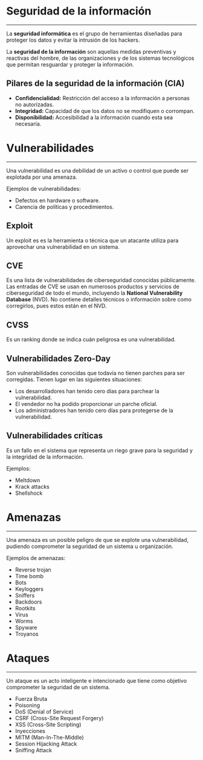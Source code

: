 # Seguridad de la información
---

La **seguridad informática** es el grupo de herramientas diseñadas para proteger los datos y evitar la intrusión de los hackers.

La **seguridad de la información** son aquellas medidas preventivas y reactivas del hombre, de las organizaciones y de los sistemas tecnológicos que permitan resguardar y
proteger la información.

## Pilares de la seguridad de la información (CIA)

- **Confidencialidad:** Restricción del acceso a la información a personas no autorizadas.
- **Integridad:** Capacidad de que los datos no se modifiquen o corrompan.
- **Disponibilidad:** Accesibilidad a la información cuando esta sea necesaria.

# Vulnerabilidades
---

Una vulnerabilidad es una debilidad de un activo o control que puede ser explotada por una amenaza.

Ejemplos de vulnerabilidades:

- Defectos en hardware o software.
- Carencia de políticas y procedimientos.
## Exploit

Un exploit es es la herramienta o técnica que un atacante utiliza para aprovechar una vulnerabilidad en un sistema.
## CVE

Es una lista de vulnerabilidades de ciberseguridad conocidas públicamente. Las entradas de CVE se usan en numerosos productos y servicios de ciberseguridad de todo el mundo, incluyendo la **National Vulnerability Database** (NVD). No contiene detalles técnicos o información sobre como corregirlos, pues estos están en el NVD.
## CVSS

Es un ranking donde se indica cuán peligrosa es una vulnerabilidad.
## Vulnerabilidades Zero-Day

Son vulnerabilidades conocidas que todavía no tienen parches para ser corregidas. Tienen lugar en las siguientes situaciones:

- Los desarrolladores han tenido cero días para parchear la vulnerabilidad.
- El vendedor no ha podido proporcionar un parche oficial.
- Los administradores han tenido cero días para protegerse de la vulnerabilidad.

## Vulnerabilidades críticas

Es un fallo en el sistema que representa un riego grave para la seguridad y la integridad de la información.

Ejemplos:

- Meltdown
- Krack attacks
- Shellshock

# Amenazas
---

Una amenaza es un posible peligro de que se explote una vulnerabilidad, pudiendo comprometer la seguridad de un sistema u organización.

Ejemplos de amenazas:

- Reverse trojan
- Time bomb
- Bots
- Keyloggers
- Sniffers
- Backdoors
- Rootkits
- Virus
- Worms
- Spyware
- Troyanos

# Ataques
---

Un ataque es un acto inteligente e intencionado que tiene como objetivo comprometer la seguridad de un sistema.

- Fuerza Bruta
- Poisoning
- DoS (Denial of Service)
- CSRF (Cross-Site Request Forgery)
- XSS (Cross-Site Scripting)
- Inyecciones
- MITM (Man-In-The-Middle)
- Session Hijacking Attack
- Sniffing Attack